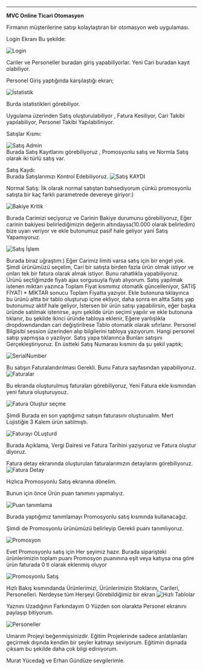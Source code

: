 
---

**MVC Online Ticari Otomasyon**

Firmanın müşterilerine satışı kolaylaştıran bir otomasyon web uygulaması.



Login Ekranı Bu şekilde: 

![Login](https://github.com/SnmzMert/MvcOnlineTicariOtomasyon/assets/109958428/c8a14f19-da8f-4e6c-ad7a-9c487e2afebd)

Cariler ve Personeller buradan giriş yapabiliyorlar. Yeni Cari buradan kayıt olabiliyor. 

Personel Giriş yaptığında karşılaştığı ekran;

![İstatistik](https://github.com/SnmzMert/MvcOnlineTicariOtomasyon/assets/109958428/9756af7c-f9b1-4e97-a76d-9771f0656f90)

Burda istatistikleri görebiliyor. 

Uygulama üzerinden  Satış oluşturulabiliyor , Fatura Kesiliyor, Cari Takibi yapılabiliyor, Personel Takibi Yapılabiliniyor.

Satışlar Kısmı: 

![Satış Admin ](https://github.com/SnmzMert/MvcOnlineTicariOtomasyon/assets/109958428/04f6fbe1-5b07-42de-b943-a39a44d7eebd)  
Burada Satış Kayıtlarını görebiliyoruz , Promosyonlu satış ve Normla Satış olarak iki türlü satış var. 

Satış Kaydı:  
Burada Satışlarımızı Kontrol Edebiliyoruz.
![Satış KAYDI](https://github.com/SnmzMert/MvcOnlineTicariOtomasyon/assets/109958428/67feb445-7fc4-4fc0-ae46-354afa0ec99a)

Normal Satış: İlk olarak normal satıştan bahsediyorum çünkü promosyonlu satışta bir kaç farklı parametrede devereye giriyor:)

![Bakiye Kritik](https://github.com/SnmzMert/MvcOnlineTicariOtomasyon/assets/109958428/01112621-2146-4443-8356-8145c05e77e7)

Burada Carimizi seçiyoruz ve Carinin Bakiye durumunu görebiliyoruz, Eğer carinin bakiyesi belirlediğimizin değerin altındaysa(10.000 olarak belirledim) bize uyarı veriyor ve ekle butonumuz pasif hale geliyor yani Satış Yapamıyoruz. 

![Satış İşlem](https://github.com/SnmzMert/MvcOnlineTicariOtomasyon/assets/109958428/7afb253c-2a68-49d8-8f0d-392dc7ca6a04) 

 Burada biraz uğraştım:)  Eğer Carimiz limiti varsa satış için bir engel yok. Şimdi ürünümüzü seçelim, Cari bir satışta birden fazla ürün olmak istiyor ve onları tek bir fatura olarak almak istiyor. Bunu rahatlıkla yapabiliyoruz.  
 Ürünü seçtiğimzde fiyatı ajax sorgusuyla fiyatı alıyorum. Satış yapılmak istenen miktarı yazınca Toplam Fiyat kısmımız otomatik güncelleniyor, SATIŞ FİYATI * MİKTAR sonucu Toplam Fiyatta yazıyor.   Ekle butonuna tıklayınca bu ürünü altta bir tablo oluşturup içine ekliyor, daha sonra en altta Satış yap butonumuz aktif hale geliyor, İstersen bir ürün satışı yapabilirsin, eğer başka üründe satılmak istenirse, aynı şekilde ürün seçimi yapılır ve ekle butonuna tıklanır, bu şekilde ikinci üründe tabloya eklenir, Eğere yanlışlıkla dropdowndandan cari değiştirilrese Tablo otomatik olarak sıfırlanır.
Personel Bilgisibi session üzerinden alıp  bilgilerini tabloya yazıyorum. Hangi personel satışı yapmışsa o yazılıyor.  Satış yapa tıklanınca Bunları satışını Gerçekleştiriyoruz. En üstteki Satış Numarası kısmını da şu şekil yaptık; 

![SerialNumber](https://github.com/SnmzMert/MvcOnlineTicariOtomasyon/assets/109958428/6c480299-27c0-44a9-bffb-839647ea0878)

Bu satışın Faturalandırılması Gerekli. Bunu Fatura sayfasından yapabiliyoruz. 
![Faturalar](https://github.com/SnmzMert/MvcOnlineTicariOtomasyon/assets/109958428/af222b3d-62b7-4387-98c0-f9aefa7aa510)

Bu ekranda oluşturulmuş faturaları görebiliyoruz, Yeni Fatura ekle kısmından yeni fatura oluşturuyouz. 

![Fatura Oluştur seçme](https://github.com/SnmzMert/MvcOnlineTicariOtomasyon/assets/109958428/34ac722e-e1ae-4c4f-a9f4-0638b2134400)

Şimdi Burada en son yaptığımız satışın faturasını oluşturualım.  Mert Lojistiğie 3 Kalem ürün satılmıştı. 


![Faturayı OLuşturd](https://github.com/SnmzMert/MvcOnlineTicariOtomasyon/assets/109958428/591e5495-8d14-4741-a74c-b74a3f2242d5)

Burada Açıklama, Vergi Dairesi ve Fatura Tarihini yazıyoruz ve Fatura oluştur diyoruz. 


Fatura detay ekranında oluşturulan faturalarımızın detaylarını görebiliyoruz.
![Fatura Detay](https://github.com/SnmzMert/MvcOnlineTicariOtomasyon/assets/109958428/ac9ab180-4346-4971-b32e-3a3759cb9fdb)


Hızlıca Promosyonlu Satış ekranına dönelim.  

Bunun için önce Ürün puan tanımını yapmalıyız. 

![Puan tanımlama](https://github.com/SnmzMert/MvcOnlineTicariOtomasyon/assets/109958428/ec8a56c3-c34d-41e1-95fc-5e505ae751d9)

Burada yaptığımız tanımlamayı Promosyonlu satış kısmında kullanacağız. 


Şimdi de Promosyonlu ürünümüzü belirleyip Gerekli puanı tanımlıyoruz. 

![Promosyon ](https://github.com/SnmzMert/MvcOnlineTicariOtomasyon/assets/109958428/03e5c5a9-0283-4bbd-8fa5-e2b55e5a11ff)


Evet Promosyonlu satış için Her şeyimiz hazır. 
Burada siparişteki ürünlerimizin toplam puanı Promosyon puanınına eşit veya katıysa ona göre ürün faturada 0 tl olarak eklenmiş oluyor 

![Promosyonlu Satış](https://github.com/SnmzMert/MvcOnlineTicariOtomasyon/assets/109958428/32fe1b68-75e2-424a-a73b-cd47323e5ad9)



Hızlı Bakış kısmındanda Ürünlerimizi, Ürünlerimizin Stoklarını, Carileri, Personelleri. Nerdeyse tüm Herşeyi Görebildiğimiz bir ekran
![Hızlı Tablolar](https://github.com/SnmzMert/MvcOnlineTicariOtomasyon/assets/109958428/51e8a7f3-0f4e-4b40-bf2c-c620b6a64732)


Yaznını Uzadığının Farkındayım O Yüzden son olarakta Personel ekranını paylaşıp bitiyorum.



![Personeller](https://github.com/SnmzMert/MvcOnlineTicariOtomasyon/assets/109958428/e260268e-fee5-4bdb-828b-f0b31e2cf0cb)


Umarım Projeyi beğenmişsinizdir. Eğitim Projelerinde sadece anlatılanları geçirmek dışında kendim bir şeyler katmayı seviyorum. Eğitimin dışınada çıksam bu şekilde daha çok bilgi ediniyorum. 

Murat Yücedağ ve Erhan Gündüze sevgilerimle. 
